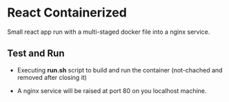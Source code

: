 # React Containerized

Small react app run with a multi-staged docker file into a nginx service.

## Test and Run
- Executing **run.sh** script to build and run the container (not-chached and removed after closing it)

- A nginx service will be raised at port 80 on you localhost machine. 
